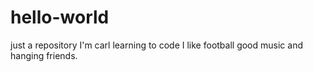 # hello-world
just a repository
I'm carl learning to code I like football good music and hanging friends.
